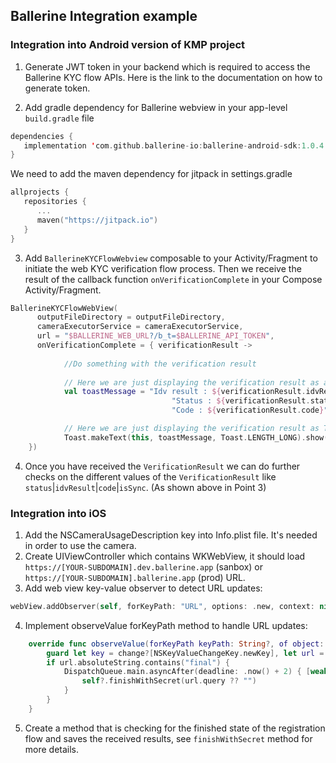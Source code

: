## Ballerine Integration example

### Integration into Android version of KMP project

1. Generate JWT token in your backend which is required to access the Ballerine KYC flow APIs. Here is the link to the documentation on how to generate token.


2. Add gradle dependency for Ballerine webview in your app-level `build.gradle` file
```kt
dependencies {
   implementation 'com.github.ballerine-io:ballerine-android-sdk:1.0.4'
}
```
   We need to add the maven dependency for jitpack in settings.gradle
```kt
allprojects {
   repositories {
      ... 
      maven("https://jitpack.io")
   }
}
```
3. Add `BallerineKYCFlowWebview` composable to your Activity/Fragment to initiate the web KYC verification flow process.
   Then we receive the result of the callback function `onVerificationComplete` in your Compose Activity/Fragment.
```kt
BallerineKYCFlowWebView(
      outputFileDirectory = outputFileDirectory,
      cameraExecutorService = cameraExecutorService,
      url = "$BALLERINE_WEB_URL?/b_t=$BALLERINE_API_TOKEN",
      onVerificationComplete = { verificationResult ->
            
            //Do something with the verification result        
            
            // Here we are just displaying the verification result as a Toast message
            val toastMessage = "Idv result : ${verificationResult.idvResult} \n" +
                                    "Status : ${verificationResult.status} \n" +
                                    "Code : ${verificationResult.code}"

            // Here we are just displaying the verification result as Text on the screen
            Toast.makeText(this, toastMessage, Toast.LENGTH_LONG).show() 
    })
```
4. Once you have received the `VerificationResult` we can do further checks on the different values of the `VerificationResult` like `status`|`idvResult`|`code`|`isSync`.
   (As shown above in Point 3)





### Integration into iOS

1. Add the NSCameraUsageDescription key into Info.plist file. It's needed in order to use the camera.
2. Create UIViewController which contains WKWebView, it should load `https://[YOUR-SUBDOMAIN].dev.ballerine.app` (sanbox) or `https://[YOUR-SUBDOMAIN].ballerine.app` (prod) URL.
3. Add web view key-value observer to detect URL updates:
```swift
webView.addObserver(self, forKeyPath: "URL", options: .new, context: nil)
```
4. Implement observeValue forKeyPath method to handle URL updates:
```swift
    override func observeValue(forKeyPath keyPath: String?, of object: Any?, change: [NSKeyValueChangeKey : Any]?, context: UnsafeMutableRawPointer?) {
        guard let key = change?[NSKeyValueChangeKey.newKey], let url = (key as? NSURL)?.absoluteString else { return }
        if url.absoluteString.contains("final") {
            DispatchQueue.main.asyncAfter(deadline: .now() + 2) { [weak self] in
                self?.finishWithSecret(url.query ?? "")
            }
        }
    }
```
5. Create a method that is checking for the finished state of the registration flow and saves the received results, see `finishWithSecret` method for more details.
